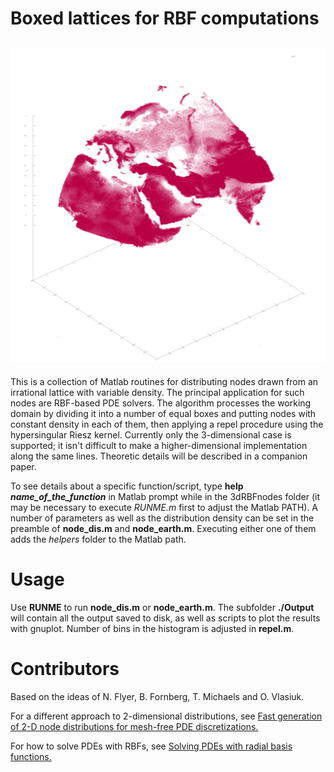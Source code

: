 # Boxed lattices for RBF computations
![alt tag](https://raw.githubusercontent.com/OVlasiuk/3dRBFnodes/master/nodes.png)
---
This is a collection of Matlab routines for distributing nodes drawn from an irrational lattice with variable density. The principal application for such nodes are RBF-based PDE solvers. The algorithm processes the working domain by dividing it into a number of equal boxes and putting nodes with constant density in each of them, then applying a repel procedure using the hypersingular Riesz kernel. Currently only the 3-dimensional case is supported; it isn't difficult to make a higher-dimensional implementation along the same lines. Theoretic details will be described in a companion paper.

To see details about a specific function/script, type **help _name_of_the_function_** in Matlab prompt while in the 3dRBFnodes folder (it may be necessary to execute *RUNME.m* first to adjust the Matlab PATH).
A number of parameters as well as the distribution density can be set in the preamble of **node_dis.m** and **node_earth.m**. Executing either one of them adds the *helpers* folder to the Matlab path.

# Usage

Use **RUNME** to run **node_dis.m** or **node_earth.m**. The subfolder **./Output** will contain all the output saved to disk, as well as scripts to plot the results with gnuplot. Number of bins in the histogram is adjusted in **repel.m**.

# Contributors

Based on the ideas of N. Flyer, B. Fornberg, T. Michaels and O. Vlasiuk.

For a different approach to 2-dimensional distributions, see
[Fast generation of 2-D node distributions for mesh-free PDE discretizations.](https://doi.org/10.1016/j.camwa.2015.01.009)

For how to solve PDEs with RBFs, see [Solving PDEs with radial basis functions.](https://doi.org/10.1017/S0962492914000130)
